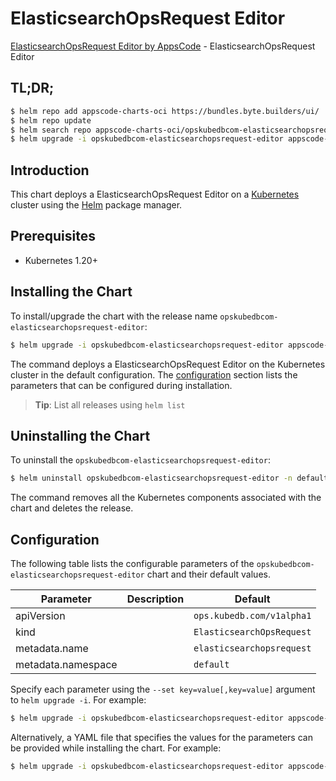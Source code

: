# ElasticsearchOpsRequest Editor

[ElasticsearchOpsRequest Editor by AppsCode](https://appscode.com) - ElasticsearchOpsRequest Editor

## TL;DR;

```bash
$ helm repo add appscode-charts-oci https://bundles.byte.builders/ui/
$ helm repo update
$ helm search repo appscode-charts-oci/opskubedbcom-elasticsearchopsrequest-editor --version=v0.10.0
$ helm upgrade -i opskubedbcom-elasticsearchopsrequest-editor appscode-charts-oci/opskubedbcom-elasticsearchopsrequest-editor -n default --create-namespace --version=v0.10.0
```

## Introduction

This chart deploys a ElasticsearchOpsRequest Editor on a [Kubernetes](http://kubernetes.io) cluster using the [Helm](https://helm.sh) package manager.

## Prerequisites

- Kubernetes 1.20+

## Installing the Chart

To install/upgrade the chart with the release name `opskubedbcom-elasticsearchopsrequest-editor`:

```bash
$ helm upgrade -i opskubedbcom-elasticsearchopsrequest-editor appscode-charts-oci/opskubedbcom-elasticsearchopsrequest-editor -n default --create-namespace --version=v0.10.0
```

The command deploys a ElasticsearchOpsRequest Editor on the Kubernetes cluster in the default configuration. The [configuration](#configuration) section lists the parameters that can be configured during installation.

> **Tip**: List all releases using `helm list`

## Uninstalling the Chart

To uninstall the `opskubedbcom-elasticsearchopsrequest-editor`:

```bash
$ helm uninstall opskubedbcom-elasticsearchopsrequest-editor -n default
```

The command removes all the Kubernetes components associated with the chart and deletes the release.

## Configuration

The following table lists the configurable parameters of the `opskubedbcom-elasticsearchopsrequest-editor` chart and their default values.

|     Parameter      | Description |               Default                |
|--------------------|-------------|--------------------------------------|
| apiVersion         |             | <code>ops.kubedb.com/v1alpha1</code> |
| kind               |             | <code>ElasticsearchOpsRequest</code> |
| metadata.name      |             | <code>elasticsearchopsrequest</code> |
| metadata.namespace |             | <code>default</code>                 |


Specify each parameter using the `--set key=value[,key=value]` argument to `helm upgrade -i`. For example:

```bash
$ helm upgrade -i opskubedbcom-elasticsearchopsrequest-editor appscode-charts-oci/opskubedbcom-elasticsearchopsrequest-editor -n default --create-namespace --version=v0.10.0 --set apiVersion=ops.kubedb.com/v1alpha1
```

Alternatively, a YAML file that specifies the values for the parameters can be provided while
installing the chart. For example:

```bash
$ helm upgrade -i opskubedbcom-elasticsearchopsrequest-editor appscode-charts-oci/opskubedbcom-elasticsearchopsrequest-editor -n default --create-namespace --version=v0.10.0 --values values.yaml
```
